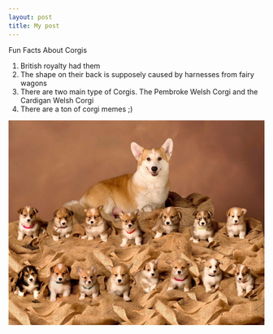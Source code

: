 ```yaml
---
layout: post
title: My post
---
```


Fun Facts About Corgis

1. British royalty had them
2. The shape on their back is supposely caused by harnesses from fairy wagons
3. There are two main type of Corgis. The Pembroke Welsh Corgi and the Cardigan Welsh Corgi
4. There are a ton of corgi memes ;)

![Corgi](/images/i1vdqt4ksba11.jpg)
